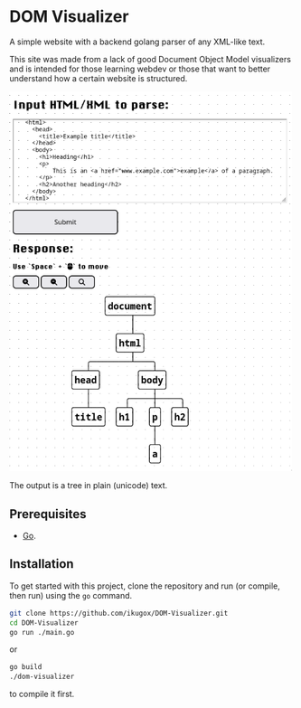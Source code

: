 # DOM Visualizer

A simple website with a backend golang parser of any XML-like text.

This site was made from a lack of good Document Object Model visualizers and is intended for those learning webdev or those that want to better understand how a certain website is structured.

<img src="example.png" alt="website screenshot" width="500"/>

The output is a tree in plain (unicode) text.

## Prerequisites

- [Go](https://go.dev).

## Installation

To get started with this project, clone the repository and run (or compile, then run) using the `go` command.

```bash
git clone https://github.com/ikugox/DOM-Visualizer.git
cd DOM-Visualizer
go run ./main.go
```
or
```bash
go build
./dom-visualizer
```
to compile it first.
